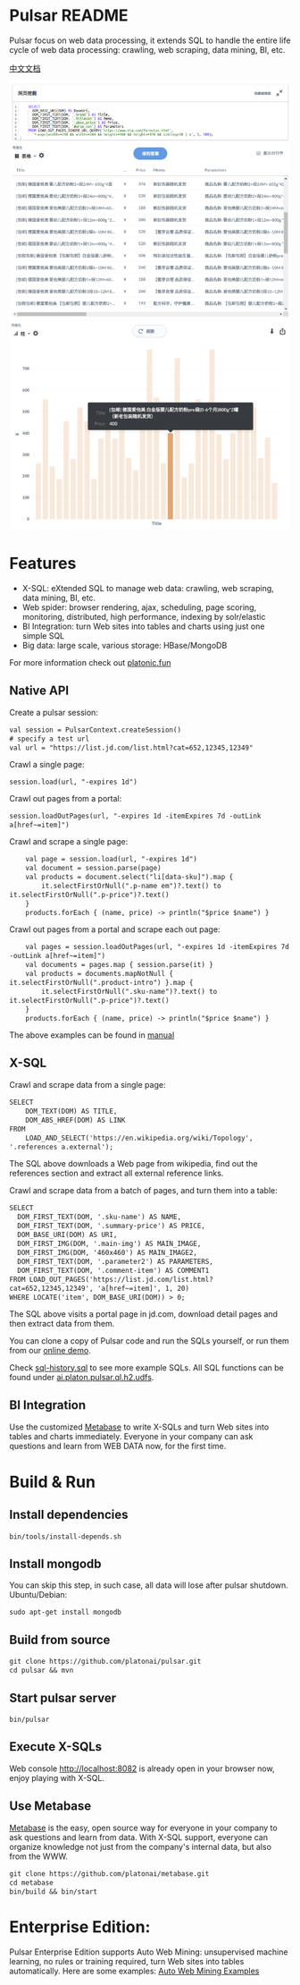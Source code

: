 Pulsar README
===================
Pulsar focus on web data processing, it extends SQL to handle the entire life cycle of web data processing:
crawling, web scraping, data mining, BI, etc.

[中文文档](README.zh.md)

![product-screenshot](docs/images/pulsar-product-screenshot-1.png)
![product-screenshot](docs/images/pulsar-product-screenshot-2.png)

# Features
- X-SQL: eXtended SQL to manage web data: crawling, web scraping, data mining, BI, etc.
- Web spider: browser rendering, ajax, scheduling, page scoring, monitoring, distributed, high performance, indexing by solr/elastic
- BI Integration: turn Web sites into tables and charts using just one simple SQL
- Big data: large scale, various storage: HBase/MongoDB

For more information check out [platonic.fun](http://platonic.fun)

## Native API
Create a pulsar session:

    val session = PulsarContext.createSession()
    # specify a test url
    val url = "https://list.jd.com/list.html?cat=652,12345,12349"

Crawl a single page:

    session.load(url, "-expires 1d")

Crawl out pages from a portal:

    session.loadOutPages(url, "-expires 1d -itemExpires 7d -outLink a[href~=item]")

Crawl and scrape a single page:

        val page = session.load(url, "-expires 1d")
        val document = session.parse(page)
        val products = document.select("li[data-sku]").map {
            it.selectFirstOrNull(".p-name em")?.text() to it.selectFirstOrNull(".p-price")?.text()
        }
        products.forEach { (name, price) -> println("$price $name") }

Crawl out pages from a portal and scrape each out page:

        val pages = session.loadOutPages(url, "-expires 1d -itemExpires 7d -outLink a[href~=item]")
        val documents = pages.map { session.parse(it) }
        val products = documents.mapNotNull { it.selectFirstOrNull(".product-intro") }.map {
            it.selectFirstOrNull(".sku-name")?.text() to it.selectFirstOrNull(".p-price")?.text()
        }
        products.forEach { (name, price) -> println("$price $name") }

The above examples can be found in [manual](pulsar-examples/src/main/kotlin/ai/platon/pulsar/examples/Manual.kt)

## X-SQL
Crawl and scrape data from a single page:

    SELECT
        DOM_TEXT(DOM) AS TITLE,
        DOM_ABS_HREF(DOM) AS LINK
    FROM
        LOAD_AND_SELECT('https://en.wikipedia.org/wiki/Topology', '.references a.external');

The SQL above downloads a Web page from wikipedia, find out the references section and extract all external reference links.

Crawl and scrape data from a batch of pages, and turn them into a table:

    SELECT
      DOM_FIRST_TEXT(DOM, '.sku-name') AS NAME,
      DOM_FIRST_TEXT(DOM, '.summary-price') AS PRICE,
      DOM_BASE_URI(DOM) AS URI,
      DOM_FIRST_IMG(DOM, '.main-img') AS MAIN_IMAGE,
      DOM_FIRST_IMG(DOM, '460x460') AS MAIN_IMAGE2,
      DOM_FIRST_TEXT(DOM, '.parameter2') AS PARAMETERS,
      DOM_FIRST_TEXT(DOM, '.comment-item') AS COMMENT1
    FROM LOAD_OUT_PAGES('https://list.jd.com/list.html?cat=652,12345,12349', 'a[href~=item]', 1, 20)
    WHERE LOCATE('item', DOM_BASE_URI(DOM)) > 0;

The SQL above visits a portal page in jd.com, download detail pages and then extract data from them.

You can clone a copy of Pulsar code and run the SQLs yourself, or run them from our [online demo](http://bi.platonic.fun/question/65).

Check [sql-history.sql](sql-history.sql) to see more example SQLs. All SQL functions can be found under [ai.platon.pulsar.ql.h2.udfs](pulsar-ql-server/src/main/kotlin/ai/platon/pulsar/ql/h2/udfs).

## BI Integration
Use the customized [Metabase](https://github.com/platonai/metabase) to write X-SQLs and turn 
Web sites into tables and charts immediately.
Everyone in your company can ask questions and learn from WEB DATA now, for the first time.

# Build & Run
## Install dependencies
    
    bin/tools/install-depends.sh
    
## Install mongodb
You can skip this step, in such case, all data will lose after pulsar shutdown.
Ubuntu/Debian:

    sudo apt-get install mongodb
    
## Build from source
    
    git clone https://github.com/platonai/pulsar.git
    cd pulsar && mvn
    
## Start pulsar server
    
    bin/pulsar
    
## Execute X-SQLs
Web console [http://localhost:8082](http://localhost:8082) is already open in your browser now, enjoy playing with X-SQL.

## Use Metabase
[Metabase](https://github.com/platonai/metabase) is the easy, open source way for everyone in your company to ask questions and learn from data.
With X-SQL support, everyone can organize knowledge not just from the company's internal data, but also
from the WWW.

    git clone https://github.com/platonai/metabase.git
    cd metabase
    bin/build && bin/start

# Enterprise Edition:

Pulsar Enterprise Edition supports Auto Web Mining: unsupervised machine learning, no rules or training required, 
turn Web sites into tables automatically. Here are some examples: [Auto Web Mining Examples](http://bi.platonic.fun/dashboard/20)
